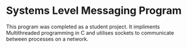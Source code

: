 # Systems Level Messaging Program

This program was completed as a student project. It impliments Multithreaded programming in C and utilises sockets to communicate between processes on a network.
